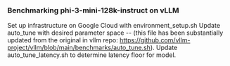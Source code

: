 ### Benchmarking phi-3-mini-128k-instruct on vLLM
Set up infrastructure on Google Cloud with environment_setup.sh
Update auto_tune with desired parameter space -- (this file has been substantially updated from the original in vllm repo: https://github.com/vllm-project/vllm/blob/main/benchmarks/auto_tune.sh).
Update auto_tune_latency.sh to determine latency floor for model.
